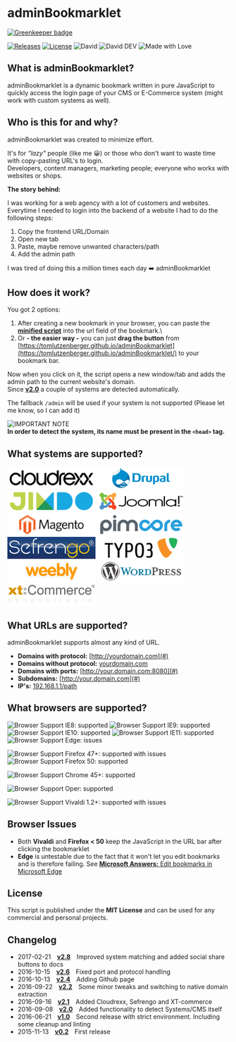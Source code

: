 # adminBookmarklet

[![Greenkeeper badge](https://badges.greenkeeper.io/tomlutzenberger/adminBookmarklet.svg)](https://greenkeeper.io/)

[![Releases](https://img.shields.io/github/release/tomlutzenberger/adminBookmarklet.svg?maxAge=2592000&style=flat-square)](https://github.com/tomlutzenberger/adminBookmarklet/releases)
[![License](https://img.shields.io/github/license/tomlutzenberger/adminBookmarklet.svg?maxAge=2592000&style=flat-square)](https://github.com/tomlutzenberger/adminBookmarklet/blob/master/LICENSE)
![David](https://img.shields.io/david/tomlutzenberger/adminBookmarklet.svg?maxAge=2592000&style=flat-square)
![David DEV](https://img.shields.io/david/dev/tomlutzenberger/adminBookmarklet.svg?maxAge=2592000&style=flat-square)
![Made with Love](https://img.shields.io/badge/Made%20with-%E2%99%A5-red.svg?style=flat-square)

## What is adminBookmarklet?

adminBookmarklet is a dynamic bookmark written in pure JavaScript to quickly access the login page of your CMS or E-Commerce system (might work with custom systems as well).

## Who is this for and why?

adminBookmarklet was created to minimize effort.

It's for _"lazy"_ people (like me :grinning:) or those who don't want to waste time with copy-pasting URL's to login.\
Developers, content managers, marketing people; everyone who works with websites or shops.

**The story behind:**

I was working for a web agency with a lot of customers and websites.\
Everytime I needed to login into the backend of a website I had to do the following steps:

1. Copy the frontend URL/Domain
1. Open new tab
1. Paste, maybe remove unwanted characters/path
1. Add the admin path

I was tired of doing this a million times each day :arrow_right: adminBookmarklet

## How does it work?

You got 2 options:

1. After creating a new bookmark in your browser, you can paste the **[minified script](https://github.com/tomlutzenberger/adminBookmarklet/blob/master/adminBookmarklet.min.js)** into the url field of the bookmark.\
1. Or **- the easier way -** you can just **drag the button** from [https://tomlutzenberger.github.io/adminBookmarklet](https://tomlutzenberger.github.io/adminBookmarklet/) to your bookmark bar.

Now when you click on it, the script opens a new window/tab and adds the admin path to the current website's domain.\
Since **[v2.0](https://github.com/tomlutzenberger/adminBookmarklet/releases/tag/v2.0)** a couple of systems are detected automatically.

The fallback `/admin` will be used if your system is not supported (Please let me know, so I can add it)

![IMPORTANT NOTE](https://img.shields.io/badge/!!!-Important_Note-red.svg?style=flat-square)\
**In order to detect the system, its name must be present in the `<head>` tag.**

## What systems are supported?

![Cloudrexx](https://raw.githubusercontent.com/tomlutzenberger/adminBookmarklet/master/assets/cloudrexx.png "Cloudrexx")
![Drupal](https://raw.githubusercontent.com/tomlutzenberger/adminBookmarklet/master/assets/drupal.png "Drupal")
![Jimdo](https://raw.githubusercontent.com/tomlutzenberger/adminBookmarklet/master/assets/jimdo.png "Jimdo")
![Joomla!](https://raw.githubusercontent.com/tomlutzenberger/adminBookmarklet/master/assets/joomla.png "Joomla!")
![Magento](https://raw.githubusercontent.com/tomlutzenberger/adminBookmarklet/master/assets/magento.png "Magento")
![Pimcore](https://raw.githubusercontent.com/tomlutzenberger/adminBookmarklet/master/assets/pimcore.png "Pimcore")
![Sefrengo](https://raw.githubusercontent.com/tomlutzenberger/adminBookmarklet/master/assets/sefrengo.png "Sefrengo")
![Typo3](https://raw.githubusercontent.com/tomlutzenberger/adminBookmarklet/master/assets/typo3.png "Typo3")
![Weebly](https://raw.githubusercontent.com/tomlutzenberger/adminBookmarklet/master/assets/weebly.png "Weebly")
![Wordpress](https://raw.githubusercontent.com/tomlutzenberger/adminBookmarklet/master/assets/wordpress.png "Wordpress")
![XT-commerce](https://raw.githubusercontent.com/tomlutzenberger/adminBookmarklet/master/assets/xt-commerce.png "XT-commerce")

## What URLs are supported?

adminBookmarklet supports almost any kind of URL.

- **Domains with protocol:** [http://yourdomain.com](#)
- **Domains without protocol:** [yourdomain.com](#)
- **Domains with ports:** [http://your.domain.com:8080](#)
- **Subdomains:** [http://your.domain.com](#)
- **IP's:** [192.168.1.1/path](#)

## What browsers are supported?

![Browser Support IE8: supported](https://img.shields.io/badge/IE_8-supported-brightgreen.svg?style=flat-square)
![Browser Support IE9: supported](https://img.shields.io/badge/IE_9-supported-brightgreen.svg?style=flat-square)
![Browser Support IE10: supported](https://img.shields.io/badge/IE_10-supported-brightgreen.svg?style=flat-square)
![Browser Support IE11: supported](https://img.shields.io/badge/IE_11-supported-brightgreen.svg?style=flat-square)
![Browser Support Edge: issues](https://img.shields.io/badge/Edge-issues-orange.svg?style=flat-square)

![Browser Support Firefox 47+: supported with issues](https://img.shields.io/badge/Firefox_47+-supported_with_issues-blue.svg?style=flat-square)
![Browser Support Firefox 50: supported](https://img.shields.io/badge/Firefox_50+-supported-brightgreen.svg?style=flat-square)

![Browser Support Chrome 45+: supported](https://img.shields.io/badge/Chrome_45+-supported-brightgreen.svg?style=flat-square)

![Browser Support Oper: supported](https://img.shields.io/badge/Opera_40+-supported-brightgreen.svg?style=flat-square)

![Browser Support Vivaldi 1.2+: supported with issues](https://img.shields.io/badge/Vivaldi_1.2+-supported_with_issues-blue.svg?style=flat-square)

## Browser Issues

- Both **Vivaldi** and **Firefox < 50** keep the JavaScript in the URL bar after clicking the bookmarklet
- **Edge** is untestable due to the fact that it won't let you edit bookmarks and is therefore failing. See [**Microsoft Answers:** Edit bookmarks in Microsoft Edge](http://answers.microsoft.com/en-us/windows/forum/windows_10-networking/edit-bookmarks-in-microsoft-edge/d5e4d187-3247-4e11-9869-e56e4dcb2af7)

## License

This script is published under the **MIT License** and can be used for any commercial and personal projects.

## Changelog

- 2017-02-21 [**v2.8**](https://github.com/tomlutzenberger/adminBookmarklet/releases/tag/v2.8) Improved system matching and added social share buttons to docs
- 2016-10-15 [**v2.6**](https://github.com/tomlutzenberger/adminBookmarklet/releases/tag/v2.6) Fixed port and protocol handling
- 2016-10-13 [**v2.4**](https://github.com/tomlutzenberger/adminBookmarklet/releases/tag/v2.4) Adding Github page
- 2016-09-22 [**v2.2**](https://github.com/tomlutzenberger/adminBookmarklet/releases/tag/v2.2) Some minor tweaks and switching to native domain extraction
- 2016-09-16 [**v2.1**](https://github.com/tomlutzenberger/adminBookmarklet/releases/tag/v2.1) Added Cloudrexx, Sefrengo and XT-commerce
- 2016-09-08 [**v2.0**](https://github.com/tomlutzenberger/adminBookmarklet/releases/tag/v2.0) Added functionality to detect Systems/CMS itself
- 2016-06-21 [**v1.0**](https://github.com/tomlutzenberger/adminBookmarklet/releases/tag/v1.0) Second release with strict environment. Including some cleanup and linting
- 2015-11-13 [**v0.2**](https://github.com/tomlutzenberger/adminBookmarklet/releases/tag/v0.2) First release
